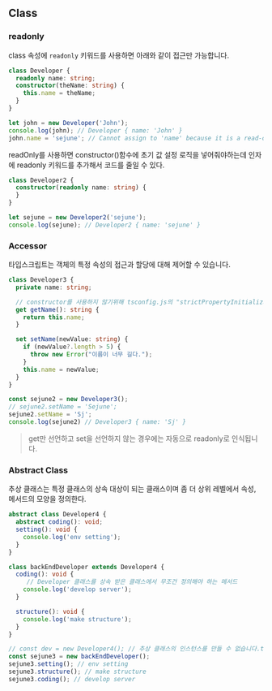 ## Class

### readonly

class 속성에 `readonly` 키워드를 사용하면 아래와 같이 접근만 가능합니다.

```ts
class Developer {
  readonly name: string;
  constructor(theName: string) {
    this.name = theName;
  }
}

let john = new Developer('John');
console.log(john); // Developer { name: 'John' }
john.name = 'sejune'; // Cannot assign to 'name' because it is a read-only property.
```

readOnly를 사용하면 constructor()함수에 초기 값 설정 로직을 넣어줘야하는데 인자에 readonly 키워드를 추가해서 코드를 줄일 수 있다.

```ts
class Developer2 {
  constructor(readonly name: string) {
  }
}

let sejune = new Developer2('sejune');
console.log(sejune); // Developer2 { name: 'sejune' }
```


### Accessor

타입스크립트는 객체의 특정 속성의 접근과 할당에 대해 제어할 수 있습니다.

```ts
class Developer3 {
  private name: string;

  // constructor를 사용하지 않기위해 tsconfig.js의 "strictPropertyInitialization": false, 로 바꾼다.
  get getName(): string {
    return this.name;
  }

  set setName(newValue: string) {
    if (newValue?.length > 5) {
      throw new Error("이름이 너무 길다.");
    }
    this.name = newValue;
  }
}

const sejune2 = new Developer3();
// sejune2.setName = 'Sejune';
sejune2.setName = 'Sj';
console.log(sejune2) // Developer3 { name: 'Sj' }
```

> get만 선언하고 set을 선언하지 않는 경우에는 자동으로 readonly로 인식됩니다.


### Abstract Class

추상 클래스는 특정 클래스의 상속 대상이 되는 클래스이며 좀 더 상위 레벨에서 속성, 메서드의 모양을 정의한다.

```ts
abstract class Developer4 {
  abstract coding(): void;
  setting(): void {
    console.log('env setting');
  }
}

class backEndDeveloper extends Developer4 {
  coding(): void { 
     // Developer 클래스를 상속 받은 클래스에서 무조건 정의해야 하는 메서드
    console.log('develop server');
  }

  structure(): void {
    console.log('make structure');
  }
}

// const dev = new Developer4(); // 추상 클래스의 인스턴스를 만들 수 없습니다.ts(2511)
const sejune3 = new backEndDeveloper();
sejune3.setting(); // env setting
sejune3.structure(); // make structure
sejune3.coding(); // develop server

```




